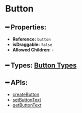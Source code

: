 # Button

## ━ Properties:

* **Reference:** `button`
* **isDraggable:** `false`
* **Allowed Children:** -

## ━ Types: [Button Types](types/)

## ━ APIs:

* [createButton](createbutton.md)
* [setButtonText](setbuttontext.md)
* [getButtonText](getbuttontext.md)

